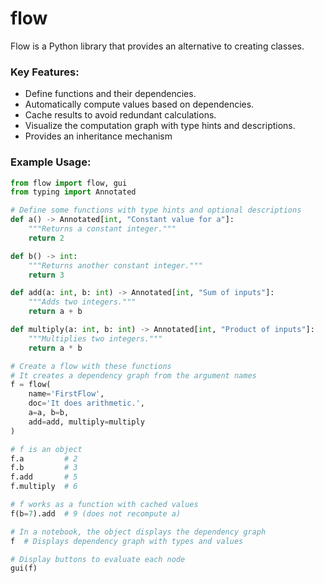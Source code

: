 # flow
Flow is a Python library that provides an alternative to creating classes.

### Key Features:
- Define functions and their dependencies.
- Automatically compute values based on dependencies.
- Cache results to avoid redundant calculations.
- Visualize the computation graph with type hints and descriptions.
- Provides an inheritance mechanism

### Example Usage:

```python
from flow import flow, gui
from typing import Annotated

# Define some functions with type hints and optional descriptions
def a() -> Annotated[int, "Constant value for a"]:
    """Returns a constant integer."""
    return 2

def b() -> int:
    """Returns another constant integer."""
    return 3

def add(a: int, b: int) -> Annotated[int, "Sum of inputs"]:
    """Adds two integers."""
    return a + b

def multiply(a: int, b: int) -> Annotated[int, "Product of inputs"]:
    """Multiplies two integers."""
    return a * b

# Create a flow with these functions
# It creates a dependency graph from the argument names
f = flow(
    name='FirstFlow',
    doc='It does arithmetic.',
    a=a, b=b,
    add=add, multiply=multiply
)

# f is an object
f.a         # 2
f.b         # 3
f.add       # 5
f.multiply  # 6

# f works as a function with cached values
f(b=7).add  # 9 (does not recompute a)

# In a notebook, the object displays the dependency graph
f  # Displays dependency graph with types and values

# Display buttons to evaluate each node
gui(f)